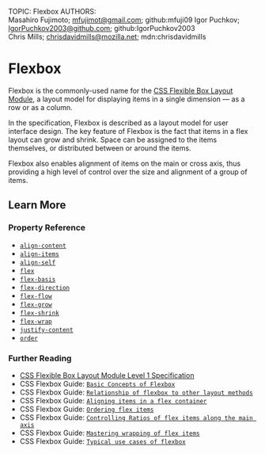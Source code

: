 TOPIC: Flexbox
AUTHORS: Masahiro Fujimoto; mfujimot@gmail.com; github:mfuji09
         Igor Puchkov; IgorPuchkov2003@github.com; github:IgorPuchkov2003
         Chris Mills; chrisdavidmills@mozilla.net; mdn:chrisdavidmills

# Flexbox

Flexbox is the commonly-used name for the [CSS Flexible Box Layout Module](https://www.w3.org/TR/css-flexbox-1/),
a layout model for displaying items in a single dimension — as a row or as a column.

In the specification, Flexbox is described as a layout model for user interface design. The key
feature of Flexbox is the fact that items in a flex layout can grow and shrink. Space can be assigned
to the items themselves, or distributed between or around the items.

Flexbox also enables alignment of items on the main or cross axis, thus providing a high level of
control over the size and alignment of a group of items.

## Learn More

### Property Reference

- [`align-content`](https://wiki.developer.mozilla.org/en-US/docs/Web/CSS/align-content)
- [`align-items`](https://wiki.developer.mozilla.org/en-US/docs/Web/CSS/align-items)
- [`align-self`](https://wiki.developer.mozilla.org/en-US/docs/Web/CSS/align-self)
- [`flex`](https://wiki.developer.mozilla.org/en-US/docs/Web/CSS/flex)
- [`flex-basis`](https://wiki.developer.mozilla.org/en-US/docs/Web/CSS/flex-basis)
- [`flex-direction`](https://wiki.developer.mozilla.org/en-US/docs/Web/CSS/flex-direction)
- [`flex-flow`](https://wiki.developer.mozilla.org/en-US/docs/Web/CSS/flex-flow)
- [`flex-grow`](https://wiki.developer.mozilla.org/en-US/docs/Web/CSS/flex-grow)
- [`flex-shrink`](https://wiki.developer.mozilla.org/en-US/docs/Web/CSS/flex-shrink)
- [`flex-wrap`](https://wiki.developer.mozilla.org/en-US/docs/Web/CSS/flex-wrap)
- [`justify-content`](https://wiki.developer.mozilla.org/en-US/docs/Web/CSS/justify-content)
- [`order`](https://wiki.developer.mozilla.org/en-US/docs/Web/CSS/order)

### Further Reading

- [CSS Flexible Box Layout Module Level 1 Specification](https://www.w3.org/TR/css-flexbox-1/)
- CSS Flexbox Guide: [`Basic Concepts of Flexbox`](https://wiki.developer.mozilla.org/en-US/docs/Web/CSS/CSS_Flexible_Box_Layout/Basic_Concepts_of_Flexbox)
- CSS Flexbox Guide: [`Relationship of flexbox to other layout methods`](https://wiki.developer.mozilla.org/en-US/docs/Web/CSS/CSS_Flexible_Box_Layout/Relationship_of_Flexbox_to_Other_Layout_Methods)
- CSS Flexbox Guide: [`Aligning items in a flex container`](https://wiki.developer.mozilla.org/en-US/docs/Web/CSS/CSS_Flexible_Box_Layout/Aligning_Items_in_a_Flex_Container)
- CSS Flexbox Guide: [`Ordering flex items`](https://wiki.developer.mozilla.org/en-US/docs/Web/CSS/CSS_Flexible_Box_Layout/Ordering_Flex_Items)
- CSS Flexbox Guide: [`Controlling Ratios of flex items along the main axis`](https://wiki.developer.mozilla.org/en-US/docs/Web/CSS/CSS_Flexible_Box_Layout/Controlling_Ratios_of_Flex_Items_Along_the_Main_Ax)
- CSS Flexbox Guide: [`Mastering wrapping of flex items`](https://wiki.developer.mozilla.org/en-US/docs/Web/CSS/CSS_Flexible_Box_Layout/Mastering_Wrapping_of_Flex_Items)
- CSS Flexbox Guide: [`Typical use cases of flexbox`](https://wiki.developer.mozilla.org/en-US/docs/Web/CSS/CSS_Flexible_Box_Layout/Typical_Use_Cases_of_Flexbox)
